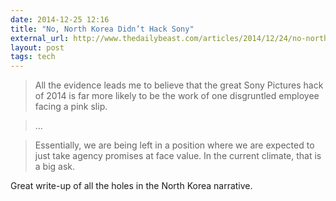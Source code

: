 ```yaml
---
date: 2014-12-25 12:16
title: "No, North Korea Didn’t Hack Sony"
external_url: http://www.thedailybeast.com/articles/2014/12/24/no-north-korea-didn-t-hack-sony.html?via=mobile&source=twitter
layout: post
tags: tech
---
```


>All the evidence leads me to believe that the great Sony Pictures hack of 2014 is far more likely to be the work of one disgruntled employee facing a pink slip.

>…

>Essentially, we are being left in a position where we are expected to just take agency promises at face value. In the current climate, that is a big ask.

Great write-up of all the holes in the North Korea narrative.
